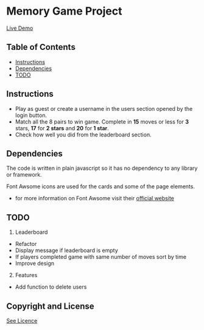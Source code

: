 # Memory Game Project


[Live Demo](https://rosus89.github.io/FEND-Memory-Game/)

## Table of Contents

* [Instructions](#instructions)
* [Dependencies](#dependencies)
* [TODO](#todo)

## Instructions

* Play as guest or create a username in the users section opened by the login button.
* Match all the 8 pairs to win game. Complete in __15__ moves or less for __3__ stars, __17__ for __2 stars__ and __20__ for __1 star__.
* Check how well you did from the leaderboard section.

## Dependencies

The code is written in plain javascript so it has no dependency to any library or framework.

Font Awsome icons are used for the cards and some of the page elements.
* for more information on Font Awsome visit their [official website](https://fontawesome.com/)

## TODO

1. Leaderboard
* Refactor
* Display message if leaderboard is empty
* If players completed game with same number of moves sort by time
* Improve design

2. Features 
* Add function to delete users

## Copyright and License

[See Licence](https://opensource.org/licenses/MIT)

